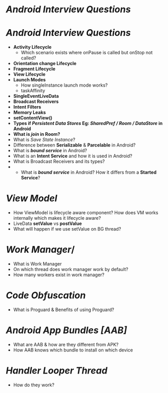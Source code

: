 # *Android Interview Questions*

# *Android Interview Questions*

- **Activity Lifecycle**
   - Which scenario exists where onPause is called but onStop not called?
- **Orientation change Lifecycle**
- **Fragment Lifecycle**
- **View Lifecycle**
- **Launch Modes**
  - How singleInstance launch mode works?
  - taskAffinity
- **SingleEventLiveData**
- **Broadcast Receivers**
- **Intent Filters**
- **Memory Leaks**
- **setContentView()**
- **Types if *Persistent Data Stores* Eg: *SharedPref / Room / DataStore* in Android**
- **What is *join* in Room?**
- What is *Save State Instance*?
- Difference between **Serializable** & **Parcelable** in Android?
- What is _**bound service**_ in Android?
- What is an **Intent Service** and how it is used in Android?
- What is Broadcast Receivers and its types? 
- - What is _**bound service**_ in Android? How it differs from a **Started Service**?

# *View Model*
- How ViewModel is lifecycle aware component? How does VM works internally which makes it lifecycle aware?
- LiveData **setValue** vs **postValue**
- What will happen if we use setValue on BG thread?

# *Work Manager*/
- What is Work Manager
- On which thread does work manager work by default?
- How many workers exist in work manager?

# *Code Obfuscation*
- What is Proguard & Benefits of using Proguard?

# *Android App Bundles [AAB]*
- What are AAB & how are they different from APK?
- How AAB knows which bundle to install on which device

# *Handler Looper Thread*
- How do they work?

